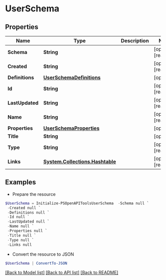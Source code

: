 # UserSchema
## Properties

Name | Type | Description | Notes
------------ | ------------- | ------------- | -------------
**Schema** | **String** |  | [optional] [readonly] 
**Created** | **String** |  | [optional] [readonly] 
**Definitions** | [**UserSchemaDefinitions**](UserSchemaDefinitions.md) |  | [optional] 
**Id** | **String** |  | [optional] [readonly] 
**LastUpdated** | **String** |  | [optional] [readonly] 
**Name** | **String** |  | [optional] [readonly] 
**Properties** | [**UserSchemaProperties**](UserSchemaProperties.md) |  | [optional] 
**Title** | **String** |  | [optional] 
**Type** | **String** |  | [optional] [readonly] 
**Links** | [**System.Collections.Hashtable**](SystemCollectionsHashtable.md) |  | [optional] [readonly] 

## Examples

- Prepare the resource
```powershell
$UserSchema = Initialize-PSOpenAPIToolsUserSchema  -Schema null `
 -Created null `
 -Definitions null `
 -Id null `
 -LastUpdated null `
 -Name null `
 -Properties null `
 -Title null `
 -Type null `
 -Links null
```

- Convert the resource to JSON
```powershell
$UserSchema | ConvertTo-JSON
```

[[Back to Model list]](../README.md#documentation-for-models) [[Back to API list]](../README.md#documentation-for-api-endpoints) [[Back to README]](../README.md)

